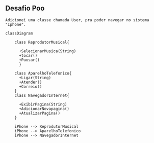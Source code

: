 
## Desafio Poo

    Adicionei uma classe chamada User, pra poder navegar no sistema "Iphone". 

```mermaid
classDiagram

    class ReprodutorMusical{
          
      +SelecionarMusica(String)
      +tocar()
      +Pausar()
      }

    class AparelhoTelefonico{
      +Ligar(String)
      +Atender()
      +Correio()
    }
    class NavegadorInternet{

      +ExibirPagina(String)
      +AdicionarNovapagina()
      +AtualizarPagina()
    }

    iPhone --> ReprodutorMusical
    iPhone --> AparelhoTelefonico
    iPhone --> NavegadorInternet
```
